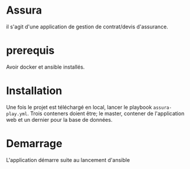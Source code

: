 # Assura
il s'agit d'une application de gestion de contrat/devis d'assurance.

# prerequis
Avoir docker et ansible installés.

# Installation
Une fois le projet est téléchargé en local, lancer le playbook `assura-play.yml`.
Trois conteners doient être; le master, contener de l'application web et un dernier pour la base de données.

# Demarrage 

L'application démarre suite au lancement d'ansible


